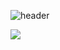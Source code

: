 ![header](https://capsule-render.vercel.app/api?type=waving&color=gradient&height=300&section=header&text=Good%20to%20see%20you%20%F0%9F%A4%97)



<img src="https://img.shields.io/badge/MySQL-4479A1?style=flat-square&logo=MySQL&logoColor=white"/>
